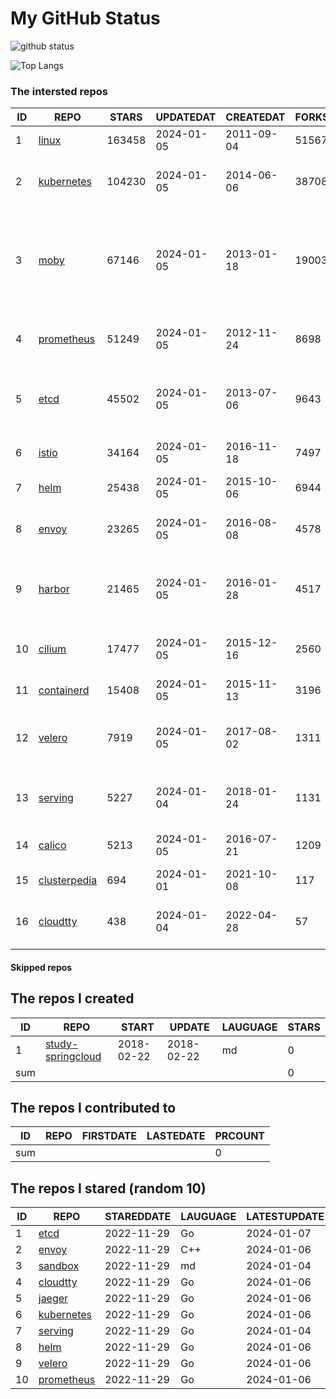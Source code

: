 # My GitHub Status

<img src="https://github-readme-stats-1.yihong0618.vercel.app/api?username=daoqingniu&show_icons=true&&&hide_title=true&count_private=true" alt="github status" />

![Top Langs](https://github-readme-stats-1.yihong0618.vercel.app/api/top-langs/?username=daoqingniu&layout=compact)

<!--START_SECTION:github_repos-->
### The intersted repos
| ID |                              REPO                               | STARS  | UPDATEDAT  | CREATEDAT  | FORKSCOUNT |                                                DESCRIPTIONS                                                |
|----|-----------------------------------------------------------------|--------|------------|------------|------------|------------------------------------------------------------------------------------------------------------|
|  1 | [linux](https://github.com/torvalds/linux)                      | 163458 | 2024-01-05 | 2011-09-04 |      51567 | Linux kernel source tree                                                                                   |
|  2 | [kubernetes](https://github.com/kubernetes/kubernetes)          | 104230 | 2024-01-05 | 2014-06-06 |      38708 | Production-Grade Container Scheduling and Management                                                       |
|  3 | [moby](https://github.com/moby/moby)                            |  67146 | 2024-01-05 | 2013-01-18 |      19003 | The Moby Project - a collaborative project for the container ecosystem to assemble container-based systems |
|  4 | [prometheus](https://github.com/prometheus/prometheus)          |  51249 | 2024-01-05 | 2012-11-24 |       8698 | The Prometheus monitoring system and time series database.                                                 |
|  5 | [etcd](https://github.com/etcd-io/etcd)                         |  45502 | 2024-01-05 | 2013-07-06 |       9643 | Distributed reliable key-value store for the most critical data of a distributed system                    |
|  6 | [istio](https://github.com/istio/istio)                         |  34164 | 2024-01-05 | 2016-11-18 |       7497 | Connect, secure, control, and observe services.                                                            |
|  7 | [helm](https://github.com/helm/helm)                            |  25438 | 2024-01-05 | 2015-10-06 |       6944 | The Kubernetes Package Manager                                                                             |
|  8 | [envoy](https://github.com/envoyproxy/envoy)                    |  23265 | 2024-01-05 | 2016-08-08 |       4578 | Cloud-native high-performance edge/middle/service proxy                                                    |
|  9 | [harbor](https://github.com/goharbor/harbor)                    |  21465 | 2024-01-05 | 2016-01-28 |       4517 | An open source trusted cloud native registry project that stores, signs, and scans content.                |
| 10 | [cilium](https://github.com/cilium/cilium)                      |  17477 | 2024-01-05 | 2015-12-16 |       2560 | eBPF-based Networking, Security, and Observability                                                         |
| 11 | [containerd](https://github.com/containerd/containerd)          |  15408 | 2024-01-05 | 2015-11-13 |       3196 | An open and reliable container runtime                                                                     |
| 12 | [velero](https://github.com/vmware-tanzu/velero)                |   7919 | 2024-01-05 | 2017-08-02 |       1311 | Backup and migrate Kubernetes applications and their persistent volumes                                    |
| 13 | [serving](https://github.com/knative/serving)                   |   5227 | 2024-01-04 | 2018-01-24 |       1131 | Kubernetes-based, scale-to-zero, request-driven compute                                                    |
| 14 | [calico](https://github.com/projectcalico/calico)               |   5213 | 2024-01-05 | 2016-07-21 |       1209 | Cloud native networking and network security                                                               |
| 15 | [clusterpedia](https://github.com/clusterpedia-io/clusterpedia) |    694 | 2024-01-01 | 2021-10-08 |        117 | The Encyclopedia of Kubernetes clusters                                                                    |
| 16 | [cloudtty](https://github.com/cloudtty/cloudtty)                |    438 | 2024-01-04 | 2022-04-28 |         57 | A Friendly Kubernetes CloudShell (Web Terminal) !                                                          |



#### Skipped repos
<!--END_SECTION:github_repos-->

<!--START_SECTION:my_github-->
## The repos I created
| ID  |                                 REPO                                 |   START    |   UPDATE   | LAUGUAGE | STARS |
|-----|----------------------------------------------------------------------|------------|------------|----------|-------|
|   1 | [study-springcloud](https://github.com/daoqingniu/study-springcloud) | 2018-02-22 | 2018-02-22 | md       |     0 |
| sum |                                                                      |            |            |          |     0 |

## The repos I contributed to
| ID  | REPO | FIRSTDATE | LASTEDATE | PRCOUNT |
|-----|------|-----------|-----------|---------|
| sum |      |           |           |       0 |

## The repos I stared (random 10)
| ID |                          REPO                          | STAREDDATE | LAUGUAGE | LATESTUPDATE |
|----|--------------------------------------------------------|------------|----------|--------------|
|  1 | [etcd](https://github.com/etcd-io/etcd)                | 2022-11-29 | Go       | 2024-01-07   |
|  2 | [envoy](https://github.com/envoyproxy/envoy)           | 2022-11-29 | C++      | 2024-01-06   |
|  3 | [sandbox](https://github.com/cncf/sandbox)             | 2022-11-29 | md       | 2024-01-04   |
|  4 | [cloudtty](https://github.com/cloudtty/cloudtty)       | 2022-11-29 | Go       | 2024-01-06   |
|  5 | [jaeger](https://github.com/jaegertracing/jaeger)      | 2022-11-29 | Go       | 2024-01-06   |
|  6 | [kubernetes](https://github.com/kubernetes/kubernetes) | 2022-11-29 | Go       | 2024-01-06   |
|  7 | [serving](https://github.com/knative/serving)          | 2022-11-29 | Go       | 2024-01-04   |
|  8 | [helm](https://github.com/helm/helm)                   | 2022-11-29 | Go       | 2024-01-06   |
|  9 | [velero](https://github.com/vmware-tanzu/velero)       | 2022-11-29 | Go       | 2024-01-06   |
| 10 | [prometheus](https://github.com/prometheus/prometheus) | 2022-11-29 | Go       | 2024-01-06   |

<!--END_SECTION:my_github-->

